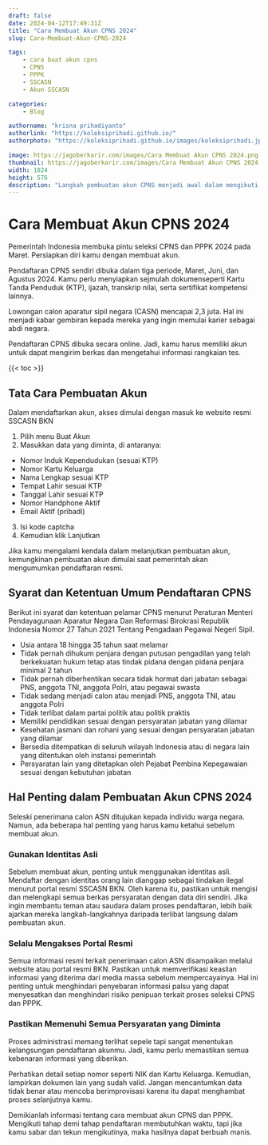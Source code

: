 ```yaml
---
draft: false
date: 2024-04-12T17:49:31Z
title: "Cara Membuat Akun CPNS 2024"
slug: Cara-Membuat-Akun-CPNS-2024

tags:
    - cara buat akun cpns
    - CPNS
    - PPPK
    - SSCASN
    - Akun SSCASN

categories:
    - Blog

authorname: "krisna prihadiyanto"
authorlink: "https://koleksiprihadi.github.io/"
authorphoto: "https://koleksiprihadi.github.io/images/koleksiprihadi.jpeg"

image: https://jagoberkarir.com/images/Cara Membuat Akun CPNS 2024.png
thumbnail: https://jagoberkarir.com/images/Cara Membuat Akun CPNS 2024.png
width: 1024
height: 576
description: "Langkah pembuatan akun CPNS menjadi awal dalam mengikuti proses seleksi CPNS dan PPPK. Temukan informasi lengkap pembuatan akun di sini."
---
```


# Cara Membuat Akun CPNS 2024
Pemerintah Indonesia membuka pintu seleksi CPNS dan PPPK 2024 pada Maret. Persiapkan diri kamu dengan membuat akun.

Pendaftaran CPNS sendiri dibuka dalam tiga periode, Maret, Juni, dan Agustus 2024. Kamu perlu menyiapkan sejmulah dokumenseperti Kartu Tanda Penduduk (KTP), ijazah, transkrip nilai, serta sertifikat kompetensi lainnya. 

Lowongan calon aparatur sipil negara (CASN) mencapai 2,3 juta. Hal ini menjadi kabar gembiran kepada mereka yang ingin memulai karier sebagai abdi negara. 

Pendaftaran CPNS dibuka secara online. Jadi, kamu harus memiliki akun untuk dapat mengirim berkas dan mengetahui informasi rangkaian tes.

{{< toc >}}

## Tata Cara Pembuatan Akun
Dalam mendaftarkan akun, akses dimulai dengan masuk ke website resmi SSCASN BKN
1. Pilih menu Buat Akun
2. Masukkan data yang diminta, di antaranya:
 * Nomor Induk Kependudukan (sesuai KTP)
 * Nomor Kartu Keluarga
 * Nama Lengkap sesuai KTP
 * Tempat Lahir sesuai KTP
 * Tanggal Lahir sesuai KTP
 * Nomor Handphone Aktif
 * Email Aktif (pribadi)
3. Isi kode captcha 
4. Kemudian klik Lanjutkan

Jika kamu mengalami kendala dalam melanjutkan pembuatan akun, kemungkinan pembuatan akun dimulai saat pemerintah akan mengumumkan pendaftaran resmi.
## Syarat dan Ketentuan Umum Pendaftaran CPNS
Berikut ini syarat dan ketentuan pelamar CPNS menurut Peraturan Menteri Pendayagunaan Aparatur Negara Dan Reformasi Birokrasi Republik Indonesia Nomor 27 Tahun 2021 Tentang Pengadaan Pegawai Negeri Sipil.

* Usia antara 18 hingga 35 tahun saat melamar
* Tidak pernah dihukum penjara dengan putusan pengadilan yang telah berkekuatan hukum tetap atas tindak pidana dengan pidana penjara minimal 2 tahun
* Tidak pernah diberhentikan secara tidak hormat dari jabatan sebagai PNS, anggota TNI, anggota Polri, atau pegawai swasta
* Tidak sedang menjadi calon atau menjadi PNS, anggota TNI, atau anggota Polri
* Tidak terlibat dalam partai politik atau politik praktis
* Memiliki pendidikan sesuai dengan persyaratan jabatan yang dilamar
* Kesehatan jasmani dan rohani yang sesuai dengan persyaratan jabatan yang dilamar
* Bersedia ditempatkan di seluruh wilayah Indonesia atau di negara lain yang ditentukan oleh instansi pemerintah
* Persyaratan lain yang ditetapkan oleh Pejabat Pembina Kepegawaian sesuai dengan kebutuhan jabatan

## Hal Penting dalam Pembuatan Akun CPNS 2024
Seleski penerimana calon ASN ditujukan kepada individu warga negara. Namun, ada beberapa hal penting yang harus kamu ketahui sebelum membuat akun.
### Gunakan Identitas Asli
Sebelum membuat akun, penting untuk menggunakan identitas asli. Mendaftar dengan identitas orang lain dianggap sebagai tindakan ilegal menurut portal resmi SSCASN BKN. Oleh karena itu, pastikan untuk mengisi dan melengkapi semua berkas persyaratan dengan data diri sendiri. Jika ingin membantu teman atau saudara dalam proses pendaftaran, lebih baik ajarkan mereka langkah-langkahnya daripada terlibat langsung dalam pembuatan akun.
### Selalu Mengakses Portal Resmi
Semua informasi resmi terkait penerimaan calon ASN disampaikan melalui website atau portal resmi BKN. Pastikan untuk memverifikasi keaslian informasi yang diterima dari media massa sebelum mempercayainya. Hal ini penting untuk menghindari penyebaran informasi palsu yang dapat menyesatkan dan menghindari risiko penipuan terkait proses seleksi CPNS dan PPPK.
### Pastikan Memenuhi Semua Persyaratan yang Diminta
Proses administrasi memang terlihat sepele tapi sangat menentukan kelangsungan pendaftaran akunmu. Jadi, kamu perlu memastikan semua kebenaran informasi yang diberikan.

Perhatikan detail setiap nomor seperti NIK dan Kartu Keluarga. Kemudian, lampirkan dokumen lain yang sudah valid. Jangan mencantumkan data tidak benar atau mencoba berimprovisasi karena itu dapat menghambat proses selanjutnya kamu.

Demikianlah informasi tentang cara membuat akun CPNS dan PPPK. Mengikuti tahap demi tahap pendaftaran membutuhkan waktu, tapi jika kamu sabar dan tekun mengikutinya, maka hasilnya dapat berbuah manis.
